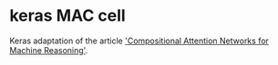 # keras MAC cell

Keras adaptation of the article ['Compositional Attention Networks for Machine Reasoning'](https://arxiv.org/pdf/1803.03067.pdf).
